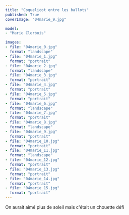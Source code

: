 ```yaml
---
title: "Coquelicot entre les ballots"
published: True
coverImage: "04marie_9.jpg"

model: 
- "Marie Clerbois"

images:
- file: "04marie_0.jpg"
  format: "landscape"
- file: "04marie_1.jpg"
  format: "portrait"
- file: "04marie_2.jpg"
  format: "landscape"
- file: "04marie_3.jpg"
  format: "portrait"
- file: "04marie_4.jpg"
  format: "portrait"
- file: "04marie_5.jpg"
  format: "portrait"
- file: "04marie_6.jpg"
  format: "landscape"
- file: "04marie_7.jpg"
  format: "portrait"
- file: "04marie_8.jpg"
  format: "landscape"
- file: "04marie_9.jpg"
  format: "portrait"
- file: "04marie_10.jpg"
  format: "portrait"
- file: "04marie_11.jpg"
  format: "landscape"
- file: "04marie_12.jpg"
  format: "portrait"
- file: "04marie_13.jpg"
  format: "portrait"
- file: "04marie_14.jpg"
  format: "portrait"
- file: "04marie_15.jpg"
  format: "portrait"
---
```


On aurait aimé plus de soleil mais c'était un chouette défi